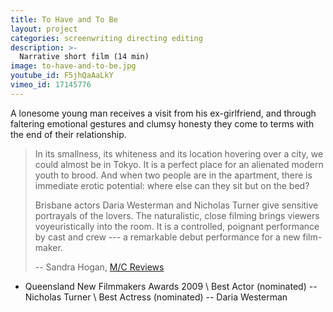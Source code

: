 ```yaml
---
title: To Have and To Be
layout: project
categories: screenwriting directing editing
description: >-
  Narrative short film (14 min)
image: to-have-and-to-be.jpg
youtube_id: F5jhQaAaLkY
vimeo_id: 17145776
---
```

A lonesome young man receives a visit from his ex-girlfriend, and through
faltering emotional gestures and clumsy honesty they come to terms with the end
of their relationship.

> In its smallness, its whiteness and its location hovering over a city, we
> could almost be in Tokyo. It is a perfect place for an alienated modern youth
> to brood. And when two people are in the apartment, there is immediate erotic
> potential: where else can they sit but on the bed?
>
> Brisbane actors Daria Westerman and Nicholas Turner give sensitive portrayals
> of the lovers. The naturalistic, close filming brings viewers voyeuristically
> into the room. It is a controlled, poignant performance by cast and crew ---
> a remarkable debut performance for a new film-maker.
>
> -- Sandra Hogan, [M/C Reviews](http://reviews.media-culture.org.au/modules.php?name=News&file=article&sid=2991)

- Queensland New Filmmakers Awards 2009 \\
  Best Actor (nominated) -- Nicholas Turner \\
  Best Actress (nominated) -- Daria Westerman
